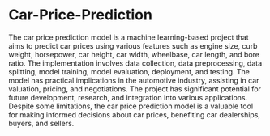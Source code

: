 # Car-Price-Prediction
The car price prediction model is a machine learning-based project that aims to predict car prices using various features such as engine size, curb weight, horsepower, car height, car width, wheelbase, car length, and bore 
ratio. The implementation involves data collection, data preprocessing, 
data splitting, model training, model evaluation, deployment, and testing. 
The model has practical implications in the automotive industry, assisting 
in car valuation, pricing, and negotiations. The project has significant 
potential for future development, research, and integration into various 
applications. Despite some limitations, the car price prediction model is a 
valuable tool for making informed decisions about car prices, benefiting 
car dealerships, buyers, and sellers. 
